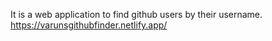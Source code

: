 It is a web application to find github users by their username. https://varunsgithubfinder.netlify.app/
